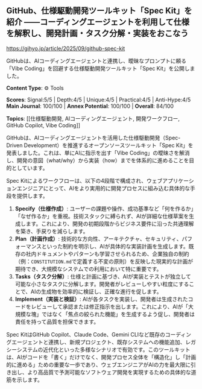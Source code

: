 ## GitHub⁠⁠、仕様駆動開発ツールキット「Spec Kit」を紹介 —⁠—コーディングエージェントを利用して仕様を解釈し⁠⁠、開発計画⁠⁠・タスク分解⁠⁠・実装をおこなう

https://gihyo.jp/article/2025/09/github-spec-kit

GitHubは、AIコーディングエージェントと連携し、曖昧なプロンプトに頼る「Vibe Coding」を回避する仕様駆動開発ツールキット「Spec Kit」を公開しました。

**Content Type**: ⚙️ Tools

**Scores**: Signal:5/5 | Depth:4/5 | Unique:4/5 | Practical:4/5 | Anti-Hype:4/5
**Main Journal**: 100/100 | **Annex Potential**: 100/100 | **Overall**: 84/100

**Topics**: [[仕様駆動開発, AIコーディングエージェント, 開発ワークフロー, GitHub Copilot, Vibe Coding]]

GitHubは、AIコーディングエージェントを活用した仕様駆動開発（Spec-Driven Development）を推進するオープンソースツールキット「Spec Kit」を発表しました。これは、単にAIに指示を出す「Vibe Coding」の曖昧さを解消し、開発の意図（what/why）から実装（how）までを体系的に進めることを目的としています。

Spec Kitによるワークフローは、以下の4段階で構成され、ウェブアプリケーションエンジニアにとって、AIをより実用的に開発プロセスに組み込む具体的な手段を提供します。

1.  **Specify（仕様作成）**: ユーザーの課題や操作、成功基準など「何を作るか」「なぜ作るか」を重視。技術スタックに縛られず、AIが詳細な仕様草案を生成します。これにより、開発の初期段階からビジネス要件に沿った共通理解を築き、手戻りを減らします。
2.  **Plan（計画作成）**: 技術的な方向性、アーキテクチャ、セキュリティ、パフォーマンスといった制約を明示し、AIが具体的な実装計画を生成します。既存の社内ドキュメントやパターンも学習させられるため、企業独自の制約（例：`CONSTITUTION.md`で定義する不変の原則）を反映した現実的な計画が期待でき、大規模なシステムでの利用において特に重要です。
3.  **Tasks（タスク分解）**: 仕様と計画に基づき、AIが実装とテストが独立して可能な小さなタスクに分解します。開発者がレビューしやすい粒度にすることで、AIの生成物を効率的に検証し、正確な進行を促します。
4.  **Implement（実装と検証）**: AIが各タスクを実装し、開発者は生成されたコードをレビューして承認または修正指示を出します。これにより、AIが「大規模な塊」ではなく「焦点の絞られた機能」を生成するよう促し、開発者は責任を持って品質を担保できます。

Spec KitはGitHub Copilot、Claude Code、Gemini CLIなど既存のコーディングエージェントと連携し、新規プロジェクト、既存システムへの機能追加、レガシーシステムの近代化といった多様なシナリオで有効です。このツールキットは、AIがコードを「書く」だけでなく、開発プロセス全体を「構造化」し「計画的に進める」ための重要な一歩であり、ウェブエンジニアがAIの力を最大限に引き出し、より高品質で予測可能なソフトウェア開発を実現するための具体的な道筋を示します。